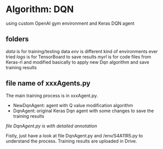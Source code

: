 # Algorithm: DQN

using custom OpenAI gym environment and Keras DQN agent

## folders
<em>data</em> is for training/testing data
<em>env</em> is different kind of environments ever tried
<em>logs</em> is for TensorBoard to save results
<em>myrl</em> is for code files from Keras-rl and modified basically to apply new Dqn algorithm and save training results

## file name of xxxAgents.py

The main training process is in xxxAgent.py. 

* NewDqnAgent: agent with Q value modification algorithm
* DqnAgent: original Keras Dqn agent with some changes to save the training results 

_file DqnAgent.py is with detailed annotation_

Fistly, just have a look at file DqnAgent.py and /env/S4A11R5.py to understand the process. Training results are uploaded in Drive.

